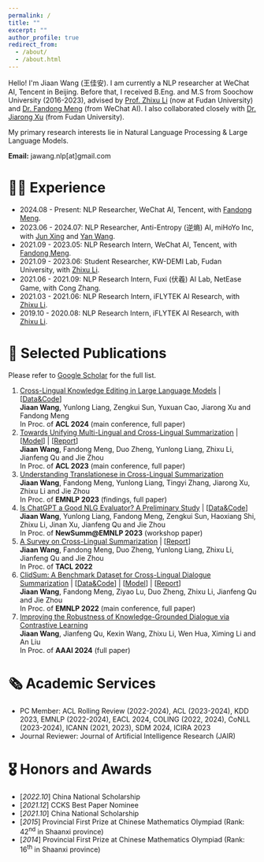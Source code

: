 ```yaml
---
permalink: /
title: ""
excerpt: ""
author_profile: true
redirect_from: 
  - /about/
  - /about.html
---
```


<span class='anchor' id='about-me'></span>

Hello! I'm Jiaan Wang (王佳安). I am currently a NLP researcher at WeChat AI, Tencent in Beijing. Before that, I received B.Eng. and M.S from Soochow University (2016-2023), advised by [Prof. Zhixu Li](https://sites.google.com/site/zhixuli) (now at Fudan University) and [Dr. Fandong Meng](http://fandongmeng.github.io/) (from WeChat AI). I also collaborated closely with [Dr. Jiarong Xu](https://galina0217.github.io/) (from Fudan University).

My primary research interests lie in Natural Language Processing & Large Language Models.

**Email:** jawang.nlp[at]gmail.com


# 👨‍💼 Experience
- 2024.08 - Present: NLP Researcher, WeChat AI, Tencent, with [Fandong Meng](https://fandongmeng.github.io/).
- 2023.06 - 2024.07: NLP Researcher, Anti-Entropy (逆熵) AI, miHoYo Inc, with [Jun Xing](https://junxnui.github.io/) and [Yan Wang](https://libertywing.github.io/yanwang.github.io/).
- 2021.09 - 2023.05: NLP Research Intern, WeChat AI, Tencent, with [Fandong Meng](https://fandongmeng.github.io/).
- 2021.09 - 2023.06: Student Researcher, KW-DEMI Lab, Fudan University, with [Zhixu Li](https://sites.google.com/site/zhixuli).
- 2021.06 - 2021.09: NLP Research Intern, Fuxi (伏羲) AI Lab, NetEase Game, with Cong Zhang.
- 2021.03 - 2021.06: NLP Research Intern, iFLYTEK AI Research, with [Zhixu Li](https://sites.google.com/site/zhixuli).
- 2019.10 - 2020.08: NLP Research Intern, iFLYTEK AI Research, with [Zhixu Li](https://sites.google.com/site/zhixuli).


# 📝 Selected Publications 
Please refer to [Google Scholar](https://scholar.google.com/citations?user=5S8h7qAAAAAJ) for the full list.   

1. [Cross-Lingual Knowledge Editing in Large Language Models](https://arxiv.org/abs/2309.08952) \| [[Data&Code](https://github.com/krystalan/Bi_ZsRE)]  
**Jiaan Wang**, Yunlong Liang, Zengkui Sun, Yuxuan Cao, Jiarong Xu and Fandong Meng   
In Proc. of **ACL 2024** (main conference, full paper)    
1. [Towards Unifying Multi-Lingual and Cross-Lingual Summarization](http://arxiv.org/abs/2305.09220)  \| [[Model](https://huggingface.co/Krystalan/PISCES)] \| [[Report](https://mp.weixin.qq.com/s/JHyXyWrKfj5YrtSZKpfwog)]   
**Jiaan Wang**, Fandong Meng, Duo Zheng, Yunlong Liang, Zhixu Li, Jianfeng Qu and Jie Zhou   
In Proc. of **ACL 2023** (main conference, full paper)
1. [Understanding Translationese in Cross-Lingual Summarization](https://arxiv.org/abs/2212.07220)  
**Jiaan Wang**, Fandong Meng, Yunlong Liang, Tingyi Zhang, Jiarong Xu, Zhixu Li and Jie Zhou  
In Proc. of **EMNLP 2023** (findings, full paper)
1. [Is ChatGPT a Good NLG Evaluator? A Preliminary Study](https://arxiv.org/abs/2303.04048) \| [[Data&Code](https://github.com/krystalan/chatgpt_as_nlg_evaluator)]     
**Jiaan Wang**, Yunlong Liang, Fandong Meng, Zengkui Sun, Haoxiang Shi, Zhixu Li, Jinan Xu, Jianfeng Qu and Jie Zhou  
In Proc. of **NewSumm@EMNLP 2023** (workshop paper)
1. [A Survey on Cross-Lingual Summarization](https://arxiv.org/abs/2203.12515) \| [[Report](https://mp.weixin.qq.com/s/OL6-Yp4NgnTsvXMCHOJMog)]    
**Jiaan Wang**, Fandong Meng, Duo Zheng, Yunlong Liang, Zhixu Li, Jianfeng Qu and Jie Zhou   
In Proc. of **TACL 2022**   
1. [ClidSum: A Benchmark Dataset for Cross-Lingual Dialogue Summarization](https://arxiv.org/abs/2202.05599) \| [[Data&Code](https://github.com/krystalan/ClidSum)] \| [[Model](https://huggingface.co/Krystalan/mdialbart_zh)] \| [[Report](https://mp.weixin.qq.com/s/M8BR3MySZBuu7ixdFi_SRQ)]  
**Jiaan Wang**, Fandong Meng, Ziyao Lu, Duo Zheng, Zhixu Li, Jianfeng Qu and Jie Zhou   
In Proc. of **EMNLP 2022** (main conference, full paper)  
1. [Improving the Robustness of Knowledge-Grounded Dialogue via Contrastive Learning](https://arxiv.org/abs/2401.04361)  
**Jiaan Wang**, Jianfeng Qu, Kexin Wang, Zhixu Li, Wen Hua, Ximing Li and An Liu  
In Proc. of **AAAI 2024** (full paper)  
 

# 🗞️ Academic Services
- PC Member: ACL Rolling Review (2022-2024), ACL (2023-2024), KDD 2023, EMNLP (2022-2024), EACL 2024, COLING (2022, 2024), CoNLL (2023-2024), ICANN (2021, 2023), SDM 2024, ICIRA 2023
- Journal Reviewer: Journal of Artificial Intelligence Research (JAIR)


# 🎖 Honors and Awards
- [*2022.10*] China National Scholarship
- [*2021.12*] CCKS Best Paper Nominee
- [*2021.10*] China National Scholarship
- [*2015*] Provincial First Prize at Chinese Mathematics Olympiad (Rank: 42<sup>nd</sup> in Shaanxi province) 
- [*2014*] Provincial First Prize at Chinese Mathematics Olympiad (Rank: 16<sup>th</sup> in Shaanxi province)




